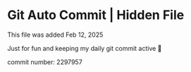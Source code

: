 # Git Auto Commit | Hidden File

This file was added Feb 12, 2025

Just for fun and keeping my daily git commit active 🤪

commit number: 2297957

